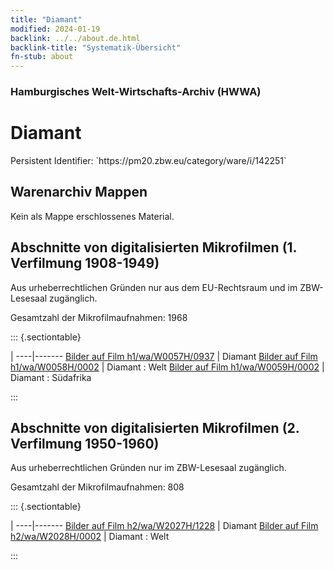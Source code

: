 ```yaml
---
title: "Diamant"
modified: 2024-01-19
backlink: ../../about.de.html
backlink-title: "Systematik-Übersicht"
fn-stub: about
---
```


### Hamburgisches Welt-Wirtschafts-Archiv (HWWA)

# Diamant

<div class="hint">Persistent Identifier: `https://pm20.zbw.eu/category/ware/i/142251`</div>







## Warenarchiv Mappen





Kein als Mappe erschlossenes Material.



<a id="filmsections" />

## Abschnitte von digitalisierten Mikrofilmen (1. Verfilmung 1908-1949)

<p>Aus urheberrechtlichen Gründen nur aus dem EU-Rechtsraum und im ZBW-Lesesaal zugänglich.</p>


<p>Gesamtzahl der Mikrofilmaufnahmen: 1968</p>





::: {.sectiontable}

 | 
----|-------
<a class="btn" href="https://pm20.zbw.eu/film/h1/wa/W0057H/0937" rel="nofollow">Bilder auf Film h1/wa/W0057H/0937</a> | Diamant
<a class="btn" href="https://pm20.zbw.eu/film/h1/wa/W0058H/0002" rel="nofollow">Bilder auf Film h1/wa/W0058H/0002</a> | Diamant : Welt
<a class="btn" href="https://pm20.zbw.eu/film/h1/wa/W0059H/0002" rel="nofollow">Bilder auf Film h1/wa/W0059H/0002</a> | Diamant : Südafrika


:::




## Abschnitte von digitalisierten Mikrofilmen (2. Verfilmung 1950-1960)

<p>Aus urheberrechtlichen Gründen nur im ZBW-Lesesaal zugänglich.</p>


<p>Gesamtzahl der Mikrofilmaufnahmen: 808</p>





::: {.sectiontable}

 | 
----|-------
<a class="btn" href="https://pm20.zbw.eu/film/h2/wa/W2027H/1228" rel="nofollow">Bilder auf Film h2/wa/W2027H/1228</a> | Diamant
<a class="btn" href="https://pm20.zbw.eu/film/h2/wa/W2028H/0002" rel="nofollow">Bilder auf Film h2/wa/W2028H/0002</a> | Diamant : Welt


:::
















